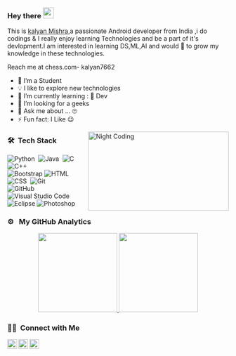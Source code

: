 ### Hey there <img src="https://media.giphy.com/media/hvRJCLFzcasrR4ia7z/giphy.gif" width="25px">

This is [kalyan Mishra](https://github.com/thekalyan001/),a passionate Android developer from India ,i do codings & I really enjoy learning Technologies and be a part of it's devlopment.I am interested in learning DS,ML,AI and would 💖 to grow my knowledge in these technologies. 

Reach me at chess.com- kalyan7662
<!--
**thekalyan001/thekalyan001** is a ✨ _special_ ✨ repository because its `README.md` (this file) appears on your GitHub profile.

Here are some ideas to get you started:
-->
- 🔭 I’m a Student
- 💡  I like to explore new technologies 
- 🌱 I’m currently learning : 📱 Dev
- 🤔 I’m looking for a geeks 
- 💬 Ask me about ... 🙄
- ⚡ Fun fact: I Like 😉

<img alt="Night Coding" src="https://media.giphy.com/media/pIU9Pr4vW9RUtaE5xd/giphy.gif" width="320" height="180" align="right"/>


### 🛠 &nbsp;Tech Stack

![Python](https://img.shields.io/badge/-Python-05122A?style=flat&logo=python)&nbsp;
![Java](https://img.shields.io/badge/-Java-05122A?style=flat&logo=Java&logoColor=FFA518)&nbsp;
![C](https://img.shields.io/badge/-C-05122A?style=flat&logo=C&logoColor=A8B9CC)&nbsp;
![C++](https://img.shields.io/badge/-C++-05122A?style=flat&logo=C%2B%2B&logoColor=00599C)&nbsp;\
![Bootstrap](https://img.shields.io/badge/-Bootstrap-05122A?style=flat&logo=bootstrap&logoColor=563D7C)
![HTML](https://img.shields.io/badge/-HTML-05122A?style=flat&logo=HTML5)&nbsp;
![CSS](https://img.shields.io/badge/-CSS-05122A?style=flat&logo=CSS3&logoColor=1572B6)&nbsp;
![Git](https://img.shields.io/badge/-Git-05122A?style=flat&logo=git)&nbsp;\
![GitHub](https://img.shields.io/badge/-GitHub-05122A?style=flat&logo=github)&nbsp;
![Visual Studio Code](https://img.shields.io/badge/-Visual%20Studio%20Code-05122A?style=flat&logo=visual-studio-code&logoColor=007ACC)&nbsp;
![Eclipse](https://img.shields.io/badge/-Eclipse-05122A?style=flat&logo=eclipse-ide&logoColor=2C2255)
![Photoshop](https://img.shields.io/badge/-Photoshop-05122A?style=flat&logo=adobe-photoshop)&nbsp;

<!--  github stat shower 
<p align="center"> <img src="https://github-readme-stats.vercel.app/api?username=thekalyan001&show_icons=true&theme=gotham" alt="kalyan mishra" />
-->
  
### ⚙️ &nbsp; My GitHub Analytics

<p align="center">
<a href="https://github.com/AVS1508">
  <img height="180em" src="https://github-readme-stats.vercel.app/api?username=thekalyan001&show_icons=true&theme=gotham"/>
  <img height="180em" src="https://github-readme-stats-eight-theta.vercel.app/api/top-langs/?username=thekalyan001&layout=compact&langs_count=8&theme=algolia"/>
</a>
</p>


### 🤝🏻 &nbsp;Connect with Me
<a href="https://www.instagram.com/thekalyan001">
  <img align="left" alt="Kalyan mishra's | Instagram" width="22px" src="https://github.com/simple-icons/simple-icons/blob/develop/icons/instagram.svg" />
</a>
<a href="https://www.youtube.com/channel/UCkpvGLQDJ0oUCDyf7tyQwJg">
  <img align="left" alt="Kalyan Mishra's | Twitter" width="22px" src="https://raw.githubusercontent.com/peterthehan/peterthehan/master/assets/youtube.svg" />
</a>
<a href="https://in.linkedin.com/in/kalyan-mishra-b79982178?/">
  <img align="left" alt="Kalyan's LinkedIN" width="22px" src="https://raw.githubusercontent.com/peterthehan/peterthehan/master/assets/linkedin.svg" />
</a>




<!-- store tech stack

![Python](https://img.shields.io/badge/-Python-05122A?style=flat&logo=python)&nbsp;
![JavaScript](https://img.shields.io/badge/-JavaScript-05122A?style=flat&logo=javascript)&nbsp;
![Java](https://img.shields.io/badge/-Java-05122A?style=flat&logo=Java&logoColor=FFA518)&nbsp;
![C](https://img.shields.io/badge/-C-05122A?style=flat&logo=C&logoColor=A8B9CC)&nbsp;
![C++](https://img.shields.io/badge/-C++-05122A?style=flat&logo=C%2B%2B&logoColor=00599C)&nbsp;
![R (Statistics)](https://img.shields.io/badge/-R-05122A?style=flat&logo=R&logoColor=276DC3)\
![React](https://img.shields.io/badge/-React-05122A?style=flat&logo=react)&nbsp;
![Node.js](https://img.shields.io/badge/-Node.js-05122A?style=flat&logo=node.js)&nbsp;
![Django](https://img.shields.io/badge/-Django-05122A?style=flat&logo=django&logoColor=092E20)&nbsp;
![Flask](https://img.shields.io/badge/-Flask-05122A?style=flat&logo=flask)&nbsp;
![Bootstrap](https://img.shields.io/badge/-Bootstrap-05122A?style=flat&logo=bootstrap&logoColor=563D7C)\
![HTML](https://img.shields.io/badge/-HTML-05122A?style=flat&logo=HTML5)&nbsp;
![CSS](https://img.shields.io/badge/-CSS-05122A?style=flat&logo=CSS3&logoColor=1572B6)&nbsp;
![Git](https://img.shields.io/badge/-Git-05122A?style=flat&logo=git)&nbsp;
![GitHub](https://img.shields.io/badge/-GitHub-05122A?style=flat&logo=github)&nbsp;
![Markdown](https://img.shields.io/badge/-Markdown-05122A?style=flat&logo=markdown)\
![Visual Studio Code](https://img.shields.io/badge/-Visual%20Studio%20Code-05122A?style=flat&logo=visual-studio-code&logoColor=007ACC)&nbsp;
![RStudio](https://img.shields.io/badge/-RStudio-05122A?style=flat&logo=rstudio)&nbsp;
![Eclipse](https://img.shields.io/badge/-Eclipse-05122A?style=flat&logo=eclipse-ide&logoColor=2C2255)\
![Illustrator](https://img.shields.io/badge/-Illustrator-05122A?style=flat&logo=adobe-illustrator)&nbsp;
![Photoshop](https://img.shields.io/badge/-Photoshop-05122A?style=flat&logo=adobe-photoshop)&nbsp;
![InDesign](https://img.shields.io/badge/-InDesign-05122A?style=flat&logo=adobe-indesign)


-->
